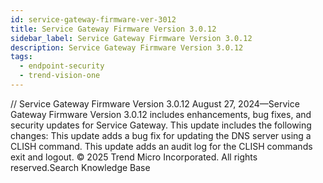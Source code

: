 ```yaml
---
id: service-gateway-firmware-ver-3012
title: Service Gateway Firmware Version 3.0.12
sidebar_label: Service Gateway Firmware Version 3.0.12
description: Service Gateway Firmware Version 3.0.12
tags:
  - endpoint-security
  - trend-vision-one
---
```


/*<![CDATA[*/ $('#title').html($('meta[name=map-description]').attr('content')); /*]]>*/ Service Gateway Firmware Version 3.0.12 August 27, 2024—Service Gateway Firmware Version 3.0.12 includes enhancements, bug fixes, and security updates for Service Gateway. This update includes the following changes: This update adds a bug fix for updating the DNS server using a CLISH command. This update adds an audit log for the CLISH commands exit and logout. © 2025 Trend Micro Incorporated. All rights reserved.Search Knowledge Base